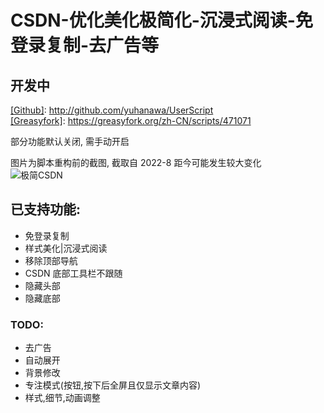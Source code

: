 # CSDN-优化美化极简化-沉浸式阅读-免登录复制-去广告等

## 开发中

[[Github]](https://github.com/yuhanawa/UserScript): http://github.com/yuhanawa/UserScript  
[[Greasyfork]](https://greasyfork.org/zh-CN/scripts/471071): https://greasyfork.org/zh-CN/scripts/471071
   
部分功能默认关闭, 需手动开启

图片为脚本重构前的截图, 截取自 2022-8 距今可能发生较大变化  
![极简CSDN](https://img1.imgtp.com/2023/07/24/h5NUVoYM.png)

## 已支持功能:

- 免登录复制
- 样式美化|沉浸式阅读
- 移除顶部导航
- CSDN 底部工具栏不跟随
- 隐藏头部
- 隐藏底部

### TODO:

- 去广告
- 自动展开
- 背景修改
- 专注模式(按钮,按下后全屏且仅显示文章内容)
- 样式,细节,动画调整
